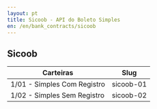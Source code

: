 ```yaml
---
layout: pt
title: Sicoob - API do Boleto Simples
en: /en/bank_contracts/sicoob
---
```


## Sicoob

| Carteiras                   | Slug
| --------------------------- | ------------
| 1/01 - Simples Com Registro | sicoob-01
| 1/02 - Simples Sem Registro | sicoob-02